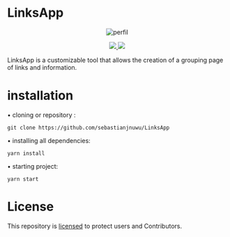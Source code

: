 # LinksApp

<p align="center">
 <a>
  <img alt="perfil" src="https://raw.githubusercontent.com/sebastianjnuwu/sebastianjnuwu/main/imagens/dazai.png">
 </a>
</p>

<p align="center">
 <a href="https://github.com/sebastianjnuwu/LinksApp/actions/workflows/svelte-check.yml"><img src="https://github.com/sebastianjnuwu/LinksApp/actions/workflows/svelte-check.yml/badge.svg">
 </a>
  <a href="https://discord.gg/NDzFeDp8YE"><img src="https://discordapp.com/api/guilds/893997835412971570/widget.png">
  </a>
</p>

LinksApp is a customizable tool that allows the creation of a grouping page of links and information. 

# installation 

• cloning or repository :
```
git clone https://github.com/sebastianjnuwu/LinksApp
```
• installing all dependencies:
```
yarn install
```
• starting project:
```
yarn start
```

# License

This repository is [licensed](https://choosealicense.com/licenses/mit/) to protect users and Contributors.

